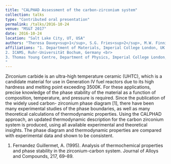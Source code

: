 ```yaml
---
title: "CALPHAD Assessment of the carbon-zirconium system"
collection: talks
type: "Contributed oral presentation"
permalink: /talks/2016-10-24
venue: "MS&T 2017"
date: 2016-10-24
location: "Salt Lake City, UT, USA"
authors: "Theresa Davey<sup>1</sup>, S.G. Fries<sup>2</sup>, M.W. Finnis<sup>1,3</sup>"
affiliations: "1. Department of Materials, Imperial College London, UK <br>
2. ICAMS, Ruhr-Universität Bochum, Germany <br>
3. Thomas Young Centre, Department of Physics, Imperial College London, UK
"
---
```



Zirconium carbide is an ultra-high temperature ceramic (UHTC), which is a candidate material for use in Generation IV fuel reactors due to its high hardness and melting point exceeding 3500K. For these applications, precise knowledge of the phase stability of the material as a function of composition, temperature, and pressure is required. Since the publication of the widely used carbon- zirconium phase diagram [1], there have been many experimental studies of the phase boundaries, as well as many theoretical calculations of thermodynamic properties. Using the CALPHAD approach, an updated thermodynamic description for the carbon zirconium system is produced, using all available experimental and theoretical insights. The phase diagram and thermodynamic properties are compared with experimental data and shown to be consistent.

1. Fernandez Guillermet, A. (1995). Analysis of thermochemical properties and phase stability in the zirconium-carbon system. Journal of Alloys and Compounds, 217, 69–89.





